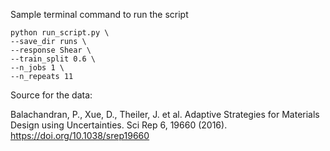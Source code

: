 Sample terminal command to run the script

```
python run_script.py \
--save_dir runs \
--response Shear \
--train_split 0.6 \
--n_jobs 1 \
--n_repeats 11
```

Source for the data:

Balachandran, P., Xue, D., Theiler, J. et al. Adaptive Strategies for Materials Design using Uncertainties. Sci Rep 6, 19660 (2016). https://doi.org/10.1038/srep19660